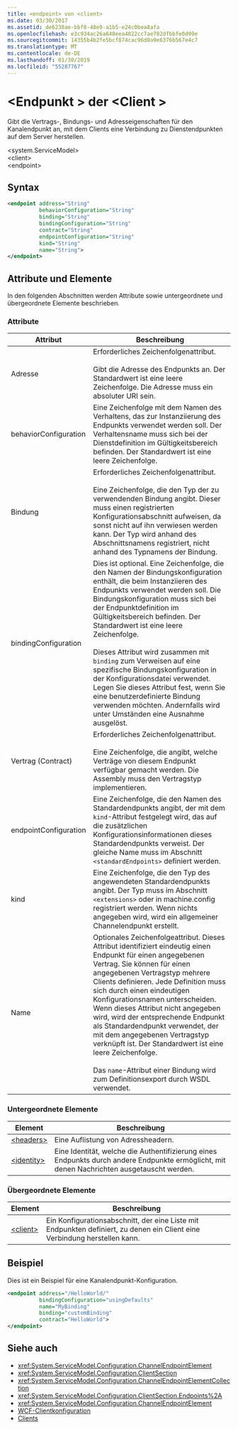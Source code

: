 ```yaml
---
title: <endpoint> von <client>
ms.date: 03/30/2017
ms.assetid: de6238ae-bbf8-48e9-a1b5-e24c0bea8afa
ms.openlocfilehash: e3c934ac26a648eea4822cc7ae782dfbbfe0d99e
ms.sourcegitcommit: 14355b4b2fe5bcf874cac96d0a9e6376b567e4c7
ms.translationtype: MT
ms.contentlocale: de-DE
ms.lasthandoff: 01/30/2019
ms.locfileid: "55287767"
---
```

# <a name="endpoint-of-client"></a>\<Endpunkt > der \<Client >
Gibt die Vertrags-, Bindungs- und Adresseigenschaften für den Kanalendpunkt an, mit dem Clients eine Verbindung zu Dienstendpunkten auf dem Server herstellen.  
  
 \<system.ServiceModel>  
\<client>  
\<endpoint>  
  
## <a name="syntax"></a>Syntax  
  
```xml  
<endpoint address="String"
          behaviorConfiguration="String"
          binding="String"
          bindingConfiguration="String"
          contract="String"
          endpointConfiguration="String"
          kind="String"
          name="String">
</endpoint>
```  
  
## <a name="attributes-and-elements"></a>Attribute und Elemente  
 In den folgenden Abschnitten werden Attribute sowie untergeordnete und übergeordnete Elemente beschrieben.  
  
### <a name="attributes"></a>Attribute  
  
|Attribut|Beschreibung|  
|---------------|-----------------|  
|Adresse|Erforderliches Zeichenfolgenattribut.<br /><br /> Gibt die Adresse des Endpunkts an. Der Standardwert ist eine leere Zeichenfolge. Die Adresse muss ein absoluter URI sein.|  
|behaviorConfiguration|Eine Zeichenfolge mit dem Namen des Verhaltens, das zur Instanziierung des Endpunkts verwendet werden soll. Der Verhaltensname muss sich bei der Dienstdefinition im Gültigkeitsbereich befinden. Der Standardwert ist eine leere Zeichenfolge.|  
|Bindung|Erforderliches Zeichenfolgenattribut.<br /><br /> Eine Zeichenfolge, die den Typ der zu verwendenden Bindung angibt. Dieser muss einen registrierten Konfigurationsabschnitt aufweisen, da sonst nicht auf ihn verwiesen werden kann. Der Typ wird anhand des Abschnittsnamens registriert, nicht anhand des Typnamens der Bindung.|  
|bindingConfiguration|Dies ist optional. Eine Zeichenfolge, die den Namen der Bindungskonfiguration enthält, die beim Instanziieren des Endpunkts verwendet werden soll. Die Bindungskonfiguration muss sich bei der Endpunktdefinition im Gültigkeitsbereich befinden. Der Standardwert ist eine leere Zeichenfolge.<br /><br /> Dieses Attribut wird zusammen mit `binding` zum Verweisen auf eine spezifische Bindungskonfiguration in der Konfigurationsdatei verwendet. Legen Sie dieses Attribut fest, wenn Sie eine benutzerdefinierte Bindung verwenden möchten. Andernfalls wird unter Umständen eine Ausnahme ausgelöst.|  
|Vertrag (Contract)|Erforderliches Zeichenfolgenattribut.<br /><br /> Eine Zeichenfolge, die angibt, welche Verträge von diesem Endpunkt verfügbar gemacht werden. Die Assembly muss den Vertragstyp implementieren.|  
|endpointConfiguration|Eine Zeichenfolge, die den Namen des Standardendpunkts angibt, der mit dem `kind`-Attribut festgelegt wird, das auf die zusätzlichen Konfigurationsinformationen dieses Standardendpunkts verweist. Der gleiche Name muss im Abschnitt `<standardEndpoints>` definiert werden.|  
|kind|Eine Zeichenfolge, die den Typ des angewendeten Standardendpunkts angibt. Der Typ muss im Abschnitt `<extensions>` oder in machine.config registriert werden. Wenn nichts angegeben wird, wird ein allgemeiner Channelendpunkt erstellt.|  
|Name|Optionales Zeichenfolgeattribut. Dieses Attribut identifiziert eindeutig einen Endpunkt für einen angegebenen Vertrag. Sie können für einen angegebenen Vertragstyp mehrere Clients definieren. Jede Definition muss sich durch einen eindeutigen Konfigurationsnamen unterscheiden. Wenn dieses Attribut nicht angegeben wird, wird der entsprechende Endpunkt als Standardendpunkt verwendet, der mit dem angegebenen Vertragstyp verknüpft ist. Der Standardwert ist eine leere Zeichenfolge.<br /><br /> Das `name`-Attribut einer Bindung wird zum Definitionsexport durch WSDL verwendet.|  
  
### <a name="child-elements"></a>Untergeordnete Elemente  
  
|Element|Beschreibung|  
|-------------|-----------------|  
|[\<headers>](../../../../../docs/framework/configure-apps/file-schema/wcf/headers.md)|Eine Auflistung von Adressheadern.|  
|[\<identity>](../../../../../docs/framework/configure-apps/file-schema/wcf/identity.md)|Eine Identität, welche die Authentifizierung eines Endpunkts durch andere Endpunkte ermöglicht, mit denen Nachrichten ausgetauscht werden.|  
  
### <a name="parent-elements"></a>Übergeordnete Elemente  
  
|Element|Beschreibung|  
|-------------|-----------------|  
|[\<client>](../../../../../docs/framework/configure-apps/file-schema/wcf/client.md)|Ein Konfigurationsabschnitt, der eine Liste mit Endpunkten definiert, zu denen ein Client eine Verbindung herstellen kann.|  
  
## <a name="example"></a>Beispiel  
 Dies ist ein Beispiel für eine Kanalendpunkt-Konfiguration.  
  
```xml  
<endpoint address="/HelloWorld/"
          bindingConfiguration="usingDefaults"
          name="MyBinding"
          binding="customBinding"
          contract="HelloWorld">
</endpoint>
```  
  
## <a name="see-also"></a>Siehe auch
- <xref:System.ServiceModel.Configuration.ChannelEndpointElement>
- <xref:System.ServiceModel.Configuration.ClientSection>
- <xref:System.ServiceModel.Configuration.ChannelEndpointElementCollection>
- <xref:System.ServiceModel.Configuration.ClientSection.Endpoints%2A>
- <xref:System.ServiceModel.Configuration.ChannelEndpointElement>
- [WCF-Clientkonfiguration](../../../../../docs/framework/wcf/feature-details/client-configuration.md)
- [Clients](../../../../../docs/framework/wcf/feature-details/clients.md)
